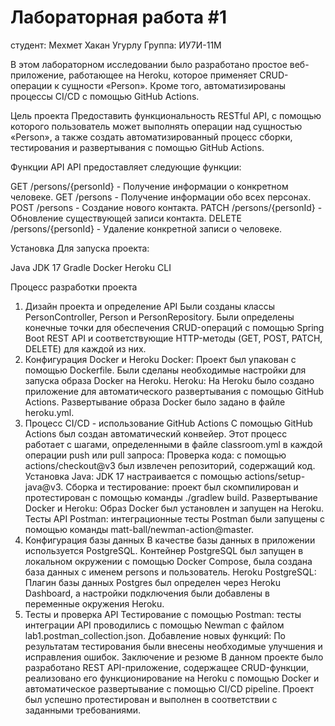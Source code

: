 # Лабораторная работа #1
студент: Мехмет Хакан Угурлу
Группа: ИУ7И-11М



В этом лабораторном исследовании было разработано простое веб-приложение, работающее на Heroku, которое применяет CRUD-операции к сущности «Person». Кроме того, автоматизированы процессы CI/CD с помощью GitHub Actions.

Цель проекта
Предоставить функциональность RESTful API, с помощью которого пользователь может выполнять операции над сущностью «Person», а также создать автоматизированный процесс сборки, тестирования и развертывания с помощью GitHub Actions.

Функции API
API предоставляет следующие функции:

GET /persons/{personId} - Получение информации о конкретном человеке.
GET /persons - Получение информации обо всех персонах.
POST /persons - Создание нового контакта.
PATCH /persons/{personId} - Обновление существующей записи контакта.
DELETE /persons/{personId} - Удаление конкретной записи о человеке.

Установка Для запуска проекта:

Java JDK 17
Gradle
Docker
Heroku CLI

Процесс разработки проекта
1. Дизайн проекта и определение API
Были созданы классы PersonController, Person и PersonRepository.
Были определены конечные точки для обеспечения CRUD-операций с помощью Spring Boot REST API и соответствующие HTTP-методы (GET, POST, PATCH, DELETE) для каждой из них.
2. Конфигурация Docker и Heroku
Docker: Проект был упакован с помощью Dockerfile. Были сделаны необходимые настройки для запуска образа Docker на Heroku.
Heroku: На Heroku было создано приложение для автоматического развертывания с помощью GitHub Actions.
Развертывание образа Docker было задано в файле heroku.yml.
3. Процесс CI/CD - использование GitHub Actions
С помощью GitHub Actions был создан автоматический конвейер. Этот процесс работает с шагами, определенными в файле classroom.yml в каждой операции push или pull запроса:
Проверка кода: с помощью actions/checkout@v3 был извлечен репозиторий, содержащий код.
Установка Java: JDK 17 настраивается с помощью actions/setup-java@v3.
Сборка и тестирование: проект был скомпилирован и протестирован с помощью команды ./gradlew build.
Развертывание Docker и Heroku: Образ Docker был установлен и запущен на Heroku.
Тесты API Postman: интеграционные тесты Postman были запущены с помощью команды matt-ball/newman-action@master.
4. Конфигурация базы данных
В качестве базы данных в приложении используется PostgreSQL.
Контейнер PostgreSQL был запущен в локальном окружении с помощью Docker Compose, была создана база данных с именем persons и пользователь.
Heroku PostgreSQL: Плагин базы данных Postgres был определен через Heroku Dashboard, а настройки подключения были добавлены в переменные окружения Heroku.
5. Тесты и проверка API
Тестирование с помощью Postman: тесты интеграции API проводились с помощью Newman с файлом lab1.postman_collection.json.
Добавление новых функций: По результатам тестирования были внесены необходимые улучшения и исправления ошибок.
Заключение и резюме
В данном проекте было разработано REST API-приложение, содержащее CRUD-функции, реализовано его функционирование на Heroku с помощью Docker и автоматическое развертывание с помощью CI/CD pipeline. Проект был успешно протестирован и выполнен в соответствии с заданными требованиями.

